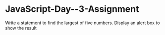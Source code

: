 # JavaScript-Day--3-Assignment

Write a statement to find the largest of five numbers. Display an alert box to show the result
